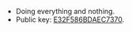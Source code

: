 - Doing everything and nothing.
- Public key: [E32F586BDAEC7370](https://github.com/yescallop.gpg).
